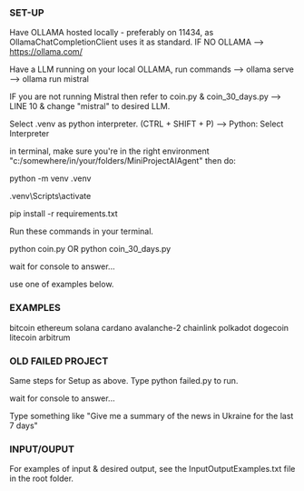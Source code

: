 ### SET-UP ###
Have OLLAMA hosted locally - preferably on 11434, as OllamaChatCompletionClient uses it as standard. IF NO OLLAMA --> https://ollama.com/

Have a LLM running on your local OLLAMA, run commands --> ollama serve --> ollama run mistral

IF you are not running Mistral then refer to coin.py & coin_30_days.py --> LINE 10 & change "mistral" to desired LLM.

Select .venv as python interpreter. (CTRL + SHIFT + P) --> Python: Select Interpreter 

in terminal, make sure you're in the right environment "c:/somewhere/in/your/folders/MiniProjectAIAgent" then do:

python -m venv .venv

.venv\Scripts\activate

pip install -r requirements.txt

Run these commands in your terminal.

python coin.py       OR        python coin_30_days.py

wait for console to answer... 

use one of examples below.


### EXAMPLES ###
bitcoin
ethereum
solana
cardano
avalanche-2
chainlink
polkadot
dogecoin
litecoin
arbitrum



### OLD FAILED PROJECT ###

Same steps for Setup as above. Type python failed.py to run.

wait for console to answer...

Type something like "Give me a summary of the news in Ukraine for the last 7 days"

### INPUT/OUPUT ####

For examples of input & desired output, see the InputOutputExamples.txt file in the root folder.
